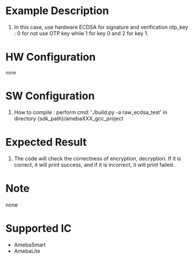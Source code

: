 # Example Description

1. In this case, use hardware ECDSA for signature and verification 
   otp_key : 0 for not use OTP key while 1 for key 0 and 2 for key 1.

# HW Configuration
	none

# SW Configuration

1. How to compile :
   	perform cmd: './build.py -a raw_ecdsa_test' in directory {sdk_path}/amebaXXX_gcc_project

# Expected Result

1. The code will check the correctness of encryption, decryption. 
   	If it is correct, it will print success, and if it is incorrect, it will print failed.

# Note

none

# Supported IC

* AmebaSmart
* AmebaLite
